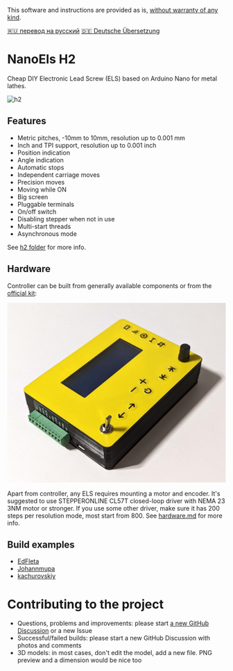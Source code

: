 This software and instructions are provided as is, [without warranty of any kind](LICENSE).

[🇷🇺 перевод на русский](https://translate.google.com/translate?hl=en&sl=en&tl=ru&u=https%3A%2F%2Fgithub.com%2Fkachurovskiy%2Fnanoels%2Fblob%2Fmain%2FREADME.md)
[🇩🇪 Deutsche Übersetzung](https://translate.google.com/translate?hl=en&sl=en&tl=de&u=https%3A%2F%2Fgithub.com%2Fkachurovskiy%2Fnanoels%2Fblob%2Fmain%2FREADME.md)

# NanoEls H2

Cheap DIY Electronic Lead Screw (ELS) based on Arduino Nano for metal lathes.

![h2](https://user-images.githubusercontent.com/517919/217100828-9071f6ac-a719-4ce1-8656-21346a133838.png)

## Features

- Metric pitches, -10mm to 10mm, resolution up to 0.001 mm
- Inch and TPI support, resolution up to 0.001 inch
- Position indication
- Angle indication
- Automatic stops
- Independent carriage moves
- Precision moves
- Moving while ON
- Big screen
- Pluggable terminals
- On/off switch
- Disabling stepper when not in use
- Multi-start threads
- Asynchronous mode

See [h2 folder](https://github.com/kachurovskiy/nanoels/blob/main/h2/) for more info.

## Hardware

Controller can be built from generally available components or from the [official kit](https://kachurovskiy.com/products/1-axis-electronic-lead-screw-controller-kit):

[![kit](h2/kit.jpg)](https://kachurovskiy.com/products/1-axis-electronic-lead-screw-controller-kit)

Apart from controller, any ELS requires mounting a motor and encoder. It's suggested to use STEPPERONLINE CL57T closed-loop driver with NEMA 23 3NM motor or stronger. If you use some other driver, make sure it has 200 steps per resolution mode, most start from 800. See [hardware.md](hardware.md) for more info.

## Build examples

- [EdFleta](https://github.com/kachurovskiy/nanoels/discussions/87)
- [Johannmupa](https://github.com/kachurovskiy/nanoels/discussions/89)
- [kachurovskiy](https://youtu.be/jR4tBBHSl3c?t=62)

# Contributing to the project

- Questions, problems and improvements: please start [a new GitHub Discussion](https://github.com/kachurovskiy/nanoels/discussions/new) or a new Issue
- Successful/failed builds: please start a new GitHub Discussion with photos and comments
- 3D models: in most cases, don't edit the model, add a new file. PNG preview and a dimension would be nice too

